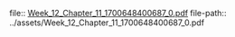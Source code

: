 file:: [Week_12_Chapter_11_1700648400687_0.pdf](../assets/Week_12_Chapter_11_1700648400687_0.pdf)
file-path:: ../assets/Week_12_Chapter_11_1700648400687_0.pdf
